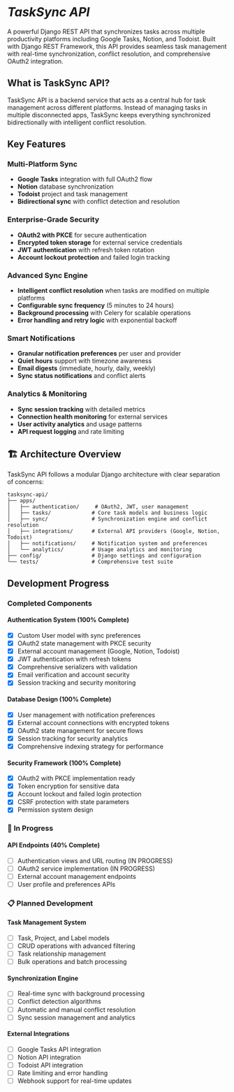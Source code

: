 # ***TaskSync API***

A powerful Django REST API that synchronizes tasks across multiple productivity platforms including Google Tasks, Notion, and Todoist. Built with Django REST Framework, this API provides seamless task management with real-time synchronization, conflict resolution, and comprehensive OAuth2 integration.

## What is TaskSync API?

TaskSync API is a backend service that acts as a central hub for task management across different platforms. Instead of managing tasks in multiple disconnected apps, TaskSync keeps everything synchronized bidirectionally with intelligent conflict resolution.


## **Key Features**

### **Multi-Platform Sync**
- **Google Tasks** integration with full OAuth2 flow
- **Notion** database synchronization
- **Todoist** project and task management
- **Bidirectional sync** with conflict detection and resolution

### **Enterprise-Grade Security**
- **OAuth2 with PKCE** for secure authentication
- **Encrypted token storage** for external service credentials
- **JWT authentication** with refresh token rotation
- **Account lockout protection** and failed login tracking

### **Advanced Sync Engine**
- **Intelligent conflict resolution** when tasks are modified on multiple platforms
- **Configurable sync frequency** (5 minutes to 24 hours)
- **Background processing** with Celery for scalable operations
- **Error handling and retry logic** with exponential backoff

### **Smart Notifications**
- **Granular notification preferences** per user and provider
- **Quiet hours** support with timezone awareness
- **Email digests** (immediate, hourly, daily, weekly)
- **Sync status notifications** and conflict alerts

### **Analytics & Monitoring**
- **Sync session tracking** with detailed metrics
- **Connection health monitoring** for external services
- **User activity analytics** and usage patterns
- **API request logging** and rate limiting

## 🏗️ **Architecture Overview**

TaskSync API follows a modular Django architecture with clear separation of concerns:

```
tasksync-api/
├── apps/
│   ├── authentication/     # OAuth2, JWT, user management
│   ├── tasks/             # Core task models and business logic
│   ├── sync/              # Synchronization engine and conflict resolution
│   ├── integrations/      # External API providers (Google, Notion, Todoist)
│   ├── notifications/     # Notification system and preferences
│   └── analytics/         # Usage analytics and monitoring
├── config/                # Django settings and configuration
└── tests/                 # Comprehensive test suite
```

## **Development Progress**

### **Completed Components**

#### **Authentication System (100% Complete)**
- [x] Custom User model with sync preferences
- [x] OAuth2 state management with PKCE security
- [x] External account management (Google, Notion, Todoist)
- [x] JWT authentication with refresh tokens
- [x] Comprehensive serializers with validation
- [x] Email verification and account security
- [x] Session tracking and security monitoring

#### **Database Design (100% Complete)**
- [x] User management with notification preferences
- [x] External account connections with encrypted tokens
- [x] OAuth2 state management for secure flows
- [x] Session tracking for security analytics
- [x] Comprehensive indexing strategy for performance

#### **Security Framework (100% Complete)**
- [x] OAuth2 with PKCE implementation ready
- [x] Token encryption for sensitive data
- [x] Account lockout and failed login protection
- [x] CSRF protection with state parameters
- [x] Permission system design

### 🔄 **In Progress**

#### **API Endpoints (40% Complete)**
- [ ] Authentication views and URL routing (IN PROGRESS)
- [ ] OAuth2 service implementation (IN PROGRESS)
- [ ] External account management endpoints
- [ ] User profile and preferences APIs

### 📋 **Planned Development**

#### **Task Management System**
- [ ] Task, Project, and Label models
- [ ] CRUD operations with advanced filtering
- [ ]  Task relationship management
- [ ]  Bulk operations and batch processing

#### **Synchronization Engine**
- [ ]  Real-time sync with background processing
- [ ]  Conflict detection algorithms
- [ ]  Automatic and manual conflict resolution
- [ ]  Sync session management and analytics

#### **External Integrations**
- [ ]  Google Tasks API integration
- [ ]  Notion API integration  
- [ ]  Todoist API integration
- [ ]  Rate limiting and error handling
- [ ]  Webhook support for real-time updates
